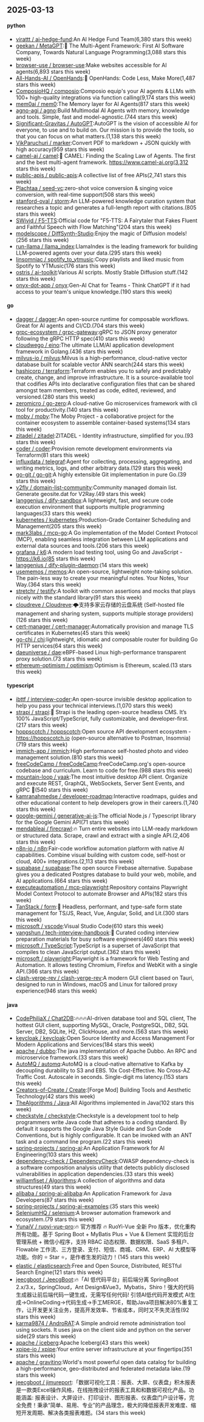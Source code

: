 ## 2025-03-13

#### python
* [virattt / ai-hedge-fund](https://github.com/virattt/ai-hedge-fund):An AI Hedge Fund Team(6,380 stars this week)
* [geekan / MetaGPT](https://github.com/geekan/MetaGPT):🌟 The Multi-Agent Framework: First AI Software Company, Towards Natural Language Programming(3,088 stars this week)
* [browser-use / browser-use](https://github.com/browser-use/browser-use):Make websites accessible for AI agents(6,893 stars this week)
* [All-Hands-AI / OpenHands](https://github.com/All-Hands-AI/OpenHands):🙌 OpenHands: Code Less, Make More(1,487 stars this week)
* [ComposioHQ / composio](https://github.com/ComposioHQ/composio):Composio equip's your AI agents & LLMs with 100+ high-quality integrations via function calling(9,174 stars this week)
* [mem0ai / mem0](https://github.com/mem0ai/mem0):The Memory layer for AI Agents(817 stars this week)
* [agno-agi / agno](https://github.com/agno-agi/agno):Build Multimodal AI Agents with memory, knowledge and tools. Simple, fast and model-agnostic.(744 stars this week)
* [Significant-Gravitas / AutoGPT](https://github.com/Significant-Gravitas/AutoGPT):AutoGPT is the vision of accessible AI for everyone, to use and to build on. Our mission is to provide the tools, so that you can focus on what matters.(1,138 stars this week)
* [VikParuchuri / marker](https://github.com/VikParuchuri/marker):Convert PDF to markdown + JSON quickly with high accuracy(959 stars this week)
* [camel-ai / camel](https://github.com/camel-ai/camel):🐫 CAMEL: Finding the Scaling Law of Agents. The first and the best multi-agent framework. https://www.camel-ai.org(3,312 stars this week)
* [public-apis / public-apis](https://github.com/public-apis/public-apis):A collective list of free APIs(2,741 stars this week)
* [Plachtaa / seed-vc](https://github.com/Plachtaa/seed-vc):zero-shot voice conversion & singing voice conversion, with real-time support(508 stars this week)
* [stanford-oval / storm](https://github.com/stanford-oval/storm):An LLM-powered knowledge curation system that researches a topic and generates a full-length report with citations.(805 stars this week)
* [SWivid / F5-TTS](https://github.com/SWivid/F5-TTS):Official code for "F5-TTS: A Fairytaler that Fakes Fluent and Faithful Speech with Flow Matching"(204 stars this week)
* [modelscope / DiffSynth-Studio](https://github.com/modelscope/DiffSynth-Studio):Enjoy the magic of Diffusion models!(256 stars this week)
* [run-llama / llama_index](https://github.com/run-llama/llama_index):LlamaIndex is the leading framework for building LLM-powered agents over your data.(295 stars this week)
* [linsomniac / spotify_to_ytmusic](https://github.com/linsomniac/spotify_to_ytmusic):Copy playlists and liked music from Spotify to YTMusic(176 stars this week)
* [ostris / ai-toolkit](https://github.com/ostris/ai-toolkit):Various AI scripts. Mostly Stable Diffusion stuff.(142 stars this week)
* [onyx-dot-app / onyx](https://github.com/onyx-dot-app/onyx):Gen-AI Chat for Teams - Think ChatGPT if it had access to your team's unique knowledge.(190 stars this week)

#### go
* [dagger / dagger](https://github.com/dagger/dagger):An open-source runtime for composable workflows. Great for AI agents and CI/CD.(704 stars this week)
* [grpc-ecosystem / grpc-gateway](https://github.com/grpc-ecosystem/grpc-gateway):gRPC to JSON proxy generator following the gRPC HTTP spec(410 stars this week)
* [cloudwego / eino](https://github.com/cloudwego/eino):The ultimate LLM/AI application development framework in Golang.(436 stars this week)
* [milvus-io / milvus](https://github.com/milvus-io/milvus):Milvus is a high-performance, cloud-native vector database built for scalable vector ANN search(244 stars this week)
* [hashicorp / terraform](https://github.com/hashicorp/terraform):Terraform enables you to safely and predictably create, change, and improve infrastructure. It is a source-available tool that codifies APIs into declarative configuration files that can be shared amongst team members, treated as code, edited, reviewed, and versioned.(280 stars this week)
* [zeromicro / go-zero](https://github.com/zeromicro/go-zero):A cloud-native Go microservices framework with cli tool for productivity.(140 stars this week)
* [moby / moby](https://github.com/moby/moby):The Moby Project - a collaborative project for the container ecosystem to assemble container-based systems(134 stars this week)
* [zitadel / zitadel](https://github.com/zitadel/zitadel):ZITADEL - Identity infrastructure, simplified for you.(93 stars this week)
* [coder / coder](https://github.com/coder/coder):Provision remote development environments via Terraform(81 stars this week)
* [influxdata / telegraf](https://github.com/influxdata/telegraf):Agent for collecting, processing, aggregating, and writing metrics, logs, and other arbitrary data.(129 stars this week)
* [go-git / go-git](https://github.com/go-git/go-git):A highly extensible Git implementation in pure Go.(39 stars this week)
* [v2fly / domain-list-community](https://github.com/v2fly/domain-list-community):Community managed domain list. Generate geosite.dat for V2Ray.(49 stars this week)
* [langgenius / dify-sandbox](https://github.com/langgenius/dify-sandbox):A lightweight, fast, and secure code execution environment that supports multiple programming languages(33 stars this week)
* [kubernetes / kubernetes](https://github.com/kubernetes/kubernetes):Production-Grade Container Scheduling and Management(205 stars this week)
* [mark3labs / mcp-go](https://github.com/mark3labs/mcp-go):A Go implementation of the Model Context Protocol (MCP), enabling seamless integration between LLM applications and external data sources and tools.(206 stars this week)
* [grafana / k6](https://github.com/grafana/k6):A modern load testing tool, using Go and JavaScript - https://k6.io(85 stars this week)
* [langgenius / dify-plugin-daemon](https://github.com/langgenius/dify-plugin-daemon):(14 stars this week)
* [usememos / memos](https://github.com/usememos/memos):An open-source, lightweight note-taking solution. The pain-less way to create your meaningful notes. Your Notes, Your Way.(364 stars this week)
* [stretchr / testify](https://github.com/stretchr/testify):A toolkit with common assertions and mocks that plays nicely with the standard library(91 stars this week)
* [cloudreve / Cloudreve](https://github.com/cloudreve/Cloudreve):🌩支持多家云存储的云盘系统 (Self-hosted file management and sharing system, supports multiple storage providers)(126 stars this week)
* [cert-manager / cert-manager](https://github.com/cert-manager/cert-manager):Automatically provision and manage TLS certificates in Kubernetes(45 stars this week)
* [go-chi / chi](https://github.com/go-chi/chi):lightweight, idiomatic and composable router for building Go HTTP services(64 stars this week)
* [daeuniverse / dae](https://github.com/daeuniverse/dae):eBPF-based Linux high-performance transparent proxy solution.(73 stars this week)
* [ethereum-optimism / optimism](https://github.com/ethereum-optimism/optimism):Optimism is Ethereum, scaled.(13 stars this week)

#### typescript
* [ibttf / interview-coder](https://github.com/ibttf/interview-coder):An open-source invisible desktop application to help you pass your technical interviews.(1,070 stars this week)
* [strapi / strapi](https://github.com/strapi/strapi):🚀 Strapi is the leading open-source headless CMS. It’s 100% JavaScript/TypeScript, fully customizable, and developer-first.(217 stars this week)
* [hoppscotch / hoppscotch](https://github.com/hoppscotch/hoppscotch):Open source API development ecosystem - https://hoppscotch.io (open-source alternative to Postman, Insomnia)(719 stars this week)
* [immich-app / immich](https://github.com/immich-app/immich):High performance self-hosted photo and video management solution.(810 stars this week)
* [freeCodeCamp / freeCodeCamp](https://github.com/freeCodeCamp/freeCodeCamp):freeCodeCamp.org's open-source codebase and curriculum. Learn to code for free.(988 stars this week)
* [mountain-loop / yaak](https://github.com/mountain-loop/yaak):The most intuitive desktop API client. Organize and execute REST, GraphQL, WebSockets, Server Sent Events, and gRPC 🦬(540 stars this week)
* [kamranahmedse / developer-roadmap](https://github.com/kamranahmedse/developer-roadmap):Interactive roadmaps, guides and other educational content to help developers grow in their careers.(1,740 stars this week)
* [google-gemini / generative-ai-js](https://github.com/google-gemini/generative-ai-js):The official Node.js / Typescript library for the Google Gemini API(71 stars this week)
* [mendableai / firecrawl](https://github.com/mendableai/firecrawl):🔥 Turn entire websites into LLM-ready markdown or structured data. Scrape, crawl and extract with a single API.(2,406 stars this week)
* [n8n-io / n8n](https://github.com/n8n-io/n8n):Fair-code workflow automation platform with native AI capabilities. Combine visual building with custom code, self-host or cloud, 400+ integrations.(2,113 stars this week)
* [supabase / supabase](https://github.com/supabase/supabase):The open source Firebase alternative. Supabase gives you a dedicated Postgres database to build your web, mobile, and AI applications.(664 stars this week)
* [executeautomation / mcp-playwright](https://github.com/executeautomation/mcp-playwright):Repository contains Playwright Model Context Protocol to automate Browser and APIs(182 stars this week)
* [TanStack / form](https://github.com/TanStack/form):🤖 Headless, performant, and type-safe form state management for TS/JS, React, Vue, Angular, Solid, and Lit.(300 stars this week)
* [microsoft / vscode](https://github.com/microsoft/vscode):Visual Studio Code(610 stars this week)
* [yangshun / tech-interview-handbook](https://github.com/yangshun/tech-interview-handbook):💯 Curated coding interview preparation materials for busy software engineers(460 stars this week)
* [microsoft / TypeScript](https://github.com/microsoft/TypeScript):TypeScript is a superset of JavaScript that compiles to clean JavaScript output.(362 stars this week)
* [microsoft / playwright](https://github.com/microsoft/playwright):Playwright is a framework for Web Testing and Automation. It allows testing Chromium, Firefox and WebKit with a single API.(366 stars this week)
* [clash-verge-rev / clash-verge-rev](https://github.com/clash-verge-rev/clash-verge-rev):A modern GUI client based on Tauri, designed to run in Windows, macOS and Linux for tailored proxy experience(946 stars this week)

#### java
* [CodePhiliaX / Chat2DB](https://github.com/CodePhiliaX/Chat2DB):🔥🔥🔥AI-driven database tool and SQL client, The hottest GUI client, supporting MySQL, Oracle, PostgreSQL, DB2, SQL Server, DB2, SQLite, H2, ClickHouse, and more.(563 stars this week)
* [keycloak / keycloak](https://github.com/keycloak/keycloak):Open Source Identity and Access Management For Modern Applications and Services(184 stars this week)
* [apache / dubbo](https://github.com/apache/dubbo):The java implementation of Apache Dubbo. An RPC and microservice framework.(33 stars this week)
* [AutoMQ / automq](https://github.com/AutoMQ/automq):AutoMQ is a cloud-native alternative to Kafka by decoupling durability to S3 and EBS. 10x Cost-Effective. No Cross-AZ Traffic Cost. Autoscale in seconds. Single-digit ms latency.(153 stars this week)
* [Creators-of-Create / Create](https://github.com/Creators-of-Create/Create):[Forge Mod] Building Tools and Aesthetic Technology(42 stars this week)
* [TheAlgorithms / Java](https://github.com/TheAlgorithms/Java):All Algorithms implemented in Java(102 stars this week)
* [checkstyle / checkstyle](https://github.com/checkstyle/checkstyle):Checkstyle is a development tool to help programmers write Java code that adheres to a coding standard. By default it supports the Google Java Style Guide and Sun Code Conventions, but is highly configurable. It can be invoked with an ANT task and a command line program.(22 stars this week)
* [spring-projects / spring-ai](https://github.com/spring-projects/spring-ai):An Application Framework for AI Engineering(103 stars this week)
* [dependency-check / DependencyCheck](https://github.com/dependency-check/DependencyCheck):OWASP dependency-check is a software composition analysis utility that detects publicly disclosed vulnerabilities in application dependencies.(33 stars this week)
* [williamfiset / Algorithms](https://github.com/williamfiset/Algorithms):A collection of algorithms and data structures(49 stars this week)
* [alibaba / spring-ai-alibaba](https://github.com/alibaba/spring-ai-alibaba):An Application Framework for Java Developers(87 stars this week)
* [spring-projects / spring-ai-examples](https://github.com/spring-projects/spring-ai-examples):(35 stars this week)
* [SeleniumHQ / selenium](https://github.com/SeleniumHQ/selenium):A browser automation framework and ecosystem.(79 stars this week)
* [YunaiV / ruoyi-vue-pro](https://github.com/YunaiV/ruoyi-vue-pro):🔥 官方推荐 🔥 RuoYi-Vue 全新 Pro 版本，优化重构所有功能。基于 Spring Boot + MyBatis Plus + Vue & Element 实现的后台管理系统 + 微信小程序，支持 RBAC 动态权限、数据权限、SaaS 多租户、Flowable 工作流、三方登录、支付、短信、商城、CRM、ERP、AI 大模型等功能。你的 ⭐️ Star ⭐️，是作者生发的动力！(145 stars this week)
* [elastic / elasticsearch](https://github.com/elastic/elasticsearch):Free and Open Source, Distributed, RESTful Search Engine(121 stars this week)
* [jeecgboot / JeecgBoot](https://github.com/jeecgboot/JeecgBoot):🔥「AI 低代码平台」前后端分离 SpringBoot 2.x/3.x，SpringCloud，Ant Design&Vue3，Mybatis，Shiro！强大的代码生成器让前后端代码一键生成，无需写任何代码! 引领AI低代码开发模式 AI生成->OnlineCoding->代码生成->手工MERGE，帮助Java项目解决80%重复工作，让开发更关注业务，提高开发效率、节省成本，同时又不失灵活性(92 stars this week)
* [karma9874 / AndroRAT](https://github.com/karma9874/AndroRAT):A Simple android remote administration tool using sockets. It uses java on the client side and python on the server side(29 stars this week)
* [apache / iceberg](https://github.com/apache/iceberg):Apache Iceberg(43 stars this week)
* [xpipe-io / xpipe](https://github.com/xpipe-io/xpipe):Your entire server infrastructure at your fingertips(351 stars this week)
* [apache / gravitino](https://github.com/apache/gravitino):World's most powerful open data catalog for building a high-performance, geo-distributed and federated metadata lake.(19 stars this week)
* [jeecgboot / jimureport](https://github.com/jeecgboot/jimureport):「数据可视化工具：报表、大屏、仪表盘」积木报表是一款类Excel操作风格，在线拖拽设计的报表工具和和数据可视化产品。功能涵盖: 报表设计、大屏设计、打印设计、图形报表、仪表盘门户设计等，完全免费！秉承“简单、易用、专业”的产品理念，极大的降低报表开发难度、缩短开发周期、解决各类报表难题。(34 stars this week)
